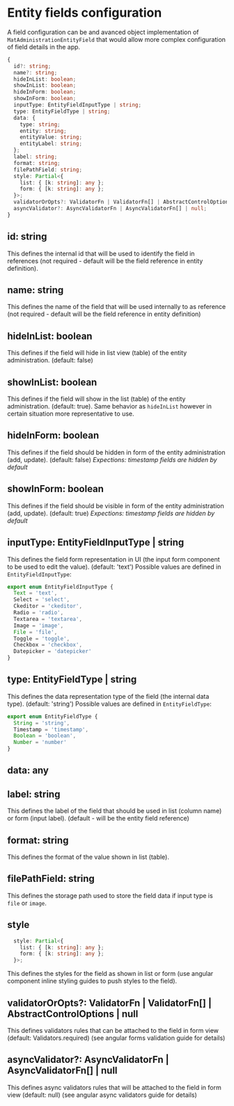 # Entity fields configuration

A field configuration can be and avanced object implementation of `MatAdministrationEntityField` that would allow more complex configuration of field details in the app.

~~~ts
{
  id?: string;
  name?: string;
  hideInList: boolean;
  showInList: boolean;
  hideInForm: boolean;
  showInForm: boolean;
  inputType: EntityFieldInputType | string;
  type: EntityFieldType | string;
  data: {
    type: string;
    entity: string;
    entityValue: string;
    entityLabel: string;
  };
  label: string;
  format: string;
  filePathField: string;
  style: Partial<{
    list: { [k: string]: any };
    form: { [k: string]: any };
  }>;
  validatorOrOpts?: ValidatorFn | ValidatorFn[] | AbstractControlOptions | null;
  asyncValidator?: AsyncValidatorFn | AsyncValidatorFn[] | null;
}
~~~

## id: string

This defines the internal id that will be used to identify the field in references (not required - default will be the field reference in entity definition).

## name: string

This defines the name of the field that will be used internally to as reference (not required - default will be the field reference in entity definition)

## hideInList: boolean

This defines if the field will hide in list view (table) of the entity administration. (default: false)

## showInList: boolean

This defines if the field will show in the list (table) of the entity administration. (default: true). Same behavior as `hideInList` however in certain situation more representative to use. 

## hideInForm: boolean

This defines if the field should be hidden in form of the entity administration (add, update). (default: false) *Expections: timestamp fields are hidden by default*

## showInForm: boolean

This defines if the field should be visible in form of the entity administration (add, update). (default: true) *Expections: timestamp fields are hidden by default*

## inputType: EntityFieldInputType | string

This defines the field form representation in UI (the input form component to be used to edit the value). (default: 'text') Possible values are defined in `EntityFieldInputType`:

~~~ts
export enum EntityFieldInputType {
  Text = 'text',
  Select = 'select',
  Ckeditor = 'ckeditor',
  Radio = 'radio',
  Textarea = 'textarea',
  Image = 'image',
  File = 'file',
  Toggle = 'toggle',
  Checkbox = 'checkbox',
  Datepicker = 'datepicker'
}
~~~

## type: EntityFieldType | string

This defines the data representation type of the field (the internal data type). (default: 'string') Possible values are defined in `EntityFieldType`:

~~~ts
export enum EntityFieldType {
  String = 'string',
  Timestamp = 'timestamp',
  Boolean = 'boolean',
  Number = 'number'
}
~~~

## data: any

## label: string

This defines the label of the field that should be used in list (column name) or form (input label). (default - will be the entity field reference)

## format: string

This defines the format of the value shown in list (table).

## filePathField: string

This defines the storage path used to store the field data if input type is `file` or `image`. 

## style

~~~ts
  style: Partial<{
    list: { [k: string]: any };
    form: { [k: string]: any };
  }>;
~~~

This defines the styles for the field as shown in list or form (use angular component inline styling guides to push styles to the field).

## validatorOrOpts?: ValidatorFn | ValidatorFn[] | AbstractControlOptions | null

This defines validators rules that can be attached to the field in form view (default: Validators.required) (see angular forms validation guide for details)

## asyncValidator?: AsyncValidatorFn | AsyncValidatorFn[] | null

This defines async validators rules that will be attached to the field in form view (default: null) (see angular async validators guide for details)

